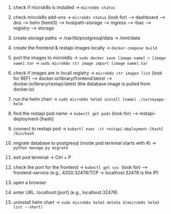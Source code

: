1. check if microk8s is installed
    -> `microk8s status`

2. check mircok8s add-ons
    -> `microk8s status` (look for)
        --> dashboard
        --> dns
        --> helm (heml3)
        --> hostpath-storage
        --> ingress
        --> rbac
        --> registry
        --> storage

3. create storage paths
    -> /var/lib/postgresql/data
    -> /mnt/data

4. create the frontend & restapi images locally
    -> `docker-compose build`

5. port the images to microk8s
    -> `sudo docker save [image name] > [image name].tar`
    -> `sudo microk8s ctr image import [image name].tar`

6. check if images are in locall registry
    -> `microk8s ctr images list` (look for REF)
        --> docker.io/library/frontend:latest
        --> docker.io/library/restapi:latest
        (the database image is pulled from docker.io)

7. run the helm chart
    -> `sudo microk8s helm3 install [name] ./surveyapp-helm`

8. find the restapi pod name
    -> `kubectl get pods` (look for)
        --> restapi-deployment-[hash]

9. connect to restapi pod
    -> `kubectl exec -it restapi-deployment-[hash] /bin/bash`

10. migrate database to postgresql (inside pod terminal starts with #)
    -> `python manage.py migrate`

11. exit pod terminal
    -> Ctrl + P

12. check the port for the frontend
    -> `kubectl get svc `(look for)
        --> frontend-service (e.g., 4200:32478/TCP -> localhost:32478 is the IP)

13. open a browser

14. enter URL: localhost:[port] (e.g., localhost:32478)

15. uninstall helm chart
    -> `sudo microk8s helm3 delete $(microk8s helm3 list --short)`